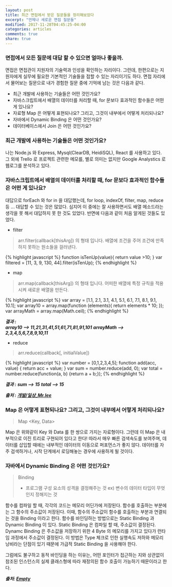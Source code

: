 ```yaml
---
layout: post
title: 최근 면접에서 받은 질문들을 정리해보았다
excerpt: "언제나 새로운 면접 질문들"
modified: 2017-11-28T04:45:25-04:00
categories: articles
comments: true
share: true
---
```


### 면접에서 모든 질문에 대답 할 수 있으면 얼마나 좋을까.

면접은 면접관이 지원자의 기술력과 인성을 확인하는 자리이다. 그런데, 한편으로는 지원자에게 실무에 필요한 기본적인 기술들을 접할 수 있는 자리이기도 하다. 면접 자리에서 물어보는 질문으로 내가 경험한 질문 중에 기억에 남는 것은 다음과 같다.

* 최근 개발에 사용하는 기술들은 어떤 것인가요?
* 자바스크립트에서 배열의 데이터를 처리할 때, for 문보다 효과적인 함수들은 어떤 게 있나요?
* 자료형 Map 은 어떻게 표현되나요? 그리고, 그것이 내부에서 어떻게 처리되나요?
* 자바에서 Dynamic Binding 은 어떤 것인가요?
* 데이터베이스에서 Join 은 어떤 것인가요?

### 최근 개발에 사용하는 기술들은 어떤 것인가요?

나는 Node.js 와 Express, Mysql(ClearDB, HeidiSQL), React 를 사용하고 있다. 그 외에 Trello 로 프로젝트 관련한 메모를, 별로 의미는 없지만 Google Analystics 로 웹로그를 분석하고 있다.

### 자바스크립트에서 배열의 데이터를 처리할 때, for 문보다 효과적인 함수들은 어떤 게 있나요?

대답으로 forEach 와 for in 을 대답했는데, for loop, indexOf, filter, map, reduce 등 ... 대답할 수 있는 것은 많았다. 심지어 이 중에는 잘 사용하면서도 배열 메소드라는 생각을 못 해서 대답하지 못 한 것도 있었다. 반면에 다음과 같이 처음 알게된 것들도 있었다.

* filter

> arr.filter(callback[thisArg]) 의 형태 입니다.
> 배열에 조건을 주어 조건에 만족하지 못하는 원소들을 걸러낸다.

{% highlight javascript %}
function isTenUp(value){
  return value >10;
}
var filtered = [11, 3, 9, 130, 44].filter(isTenUp);
{% endhighlight %}

* map

> arr.map(callback[thisArg]) 의 형태 입니다.
> 어떠한 배열에 특정 규칙을 적용시켜 새로운 배열을 만든다.

{% highlight javascript %}
var array = [1.1, 2.1, 3.1, 4.1, 5.1, 6.1, 7.1, 8.1, 9.1, 10.1];
var array10 = array.map(function (elements){
  return elements * 10;
});
var arrayMath = array.map(Math.ceil);
{% endhighlight %}

___*결과 :*___  
___*array10 --> 11,21,31,41,51,61,71,81,91,101*___
___*arrayMath --> 2,3,4,5,6,7,8,9,10,11*___

* reduce

> arr.reduce(callback[, initialValue])

{% highlight javascript %}
var number = [0,1,2,3,4,5];
function add(acc, value) {
  return acc + value;
}
var sum = number.reduce(add, 0);
var total = number.reduce(function(a, b) {return a + b;});
{% endhighlight %}

___*결과 :*___
___*sum --> 15*___
___*total --> 15*___

___*출처 : [개발/일상_Mr.lee](http://lee-mandu.tistory.com/9)*___

### Map 은 어떻게 표현되나요? 그리고, 그것이 내부에서 어떻게 처리되나요?

> Map <Key, Data>

Map 은 위와같이 Key 와 Data 를 한 쌍으로 가지는 자료형이다. 그런데 이 Map 은 내부적으로 이진 트리로 구현되어 있다고 한다! 따라서 매우 빠른 검색속도를 보여주며, 데이터를 삽입할 때에는 내부적인 데이터의 이동으로 퍼포먼스가 좋지 않다. 데이터를 자주 검색하거나, 시작 단계에서 로딩해놓는 경우에 사용하게 될 것이다.

### 자바에서 Dynamic Binding 은 어떤 것인가요?

> Binding
> - 프로그램 구성 요소의 성격을 결정해주는 것
> ex) 변수의 데이터 타입이 무엇인지 정해지는 것

함수를 컴파일 할 때, 각각의 코드는 메모리 어딘가에 저장된다. 함수를 호출하는 부분에는 그 함수의 주소값이 저장된다. 이때, 함수의 주소값이 함수를 호출하는 부분과 연결되는 것을 Binding 이라고 한다. 함수를 바인딩하는 방법으로는 Static Binding 과 Dynamic Binding 이 있다. Static Binding 은 컴파일 할 때, 주소값이 결정된다. Dynamc Binding 은 주소값을 저장하기 위한 4 Byte 의 메모리를 가지고 있다가 런타임 과정에서 주소값이 결정된다. 이 방법은 Type 체크로 인한 실행속도 저하와 메모리 낭비라는 단점이 있기 때문에 가급적 Static Binding 을 사용해야 한다.

그럼에도 불구하고 동적 바인딩을 하는 이유는, 어떤 포인터가 접근하는 지와 상관없이 참조된 인스턴스의 실제 클래스형에 따라 재정의된 함수 호출이 가능하기 때문이라고 한다.

___*출처: [Empty](http://secretroute.tistory.com/entry/140819)*___
